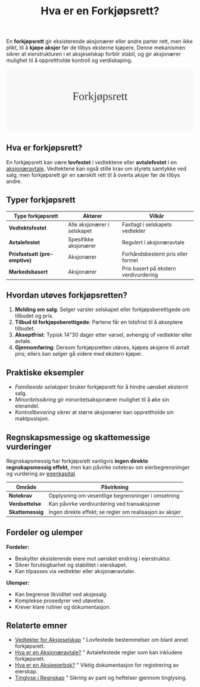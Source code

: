 ﻿---
title: "Hva er en Forkjøpsrett?"
meta_title: "Hva er en Forkjøpsrett?"
meta_description: 'En **forkjøpsrett** gir eksisterende aksjonærer eller andre parter rett, men ikke plikt, til å **kjøpe aksjer** før de tilbys eksterne kjøpere. Denne meka...'
slug: forkjopsrett
type: blog
layout: pages/single
---

En **forkjøpsrett** gir eksisterende aksjonærer eller andre parter rett, men ikke plikt, til å **kjøpe aksjer** før de tilbys eksterne kjøpere. Denne mekanismen sikrer at eierstrukturen i et aksjeselskap forblir stabil, og gir aksjonærer mulighet til å opprettholde kontroll og verdiskaping.

![Illustrasjon av konseptet forkjøpsrett](forkjopsrett-image.svg)

## Hva er forkjøpsrett?

En forkjøpsrett kan være **lovfestet** i vedtektene eller **avtalefestet** i en [aksjonæravtale](/blogs/regnskap/aksjonaeravtale "Hva er en Aksjonæravtale? En Omfattende Guide til Aksjonæravtaler i Norge"). Vedtektene kan også stille krav om styrets samtykke ved salg, men forkjøpsrett gir en særskilt rett til å overta aksjer før de tilbys andre.

## Typer forkjøpsrett

| Type forkjøpsrett           | Aktører                        | Vilkår                                      |
|-----------------------------|--------------------------------|---------------------------------------------|
| **Vedtektsfestet**          | Alle aksjonærer i selskapet    | Fastlagt i selskapets vedtekter             |
| **Avtalefestet**            | Spesifikke aksjonærer          | Regulert i aksjonæravtale                   |
| **Prisfastsatt (pre-emptive)** | Aksjonærer                  | Forhåndsbestemt pris eller formel           |
| **Markedsbasert**           | Aksjonærer                     | Pris basert på ekstern verdivurdering       |

## Hvordan utøves forkjøpsretten?

1. **Melding om salg**: Selger varsler selskapet eller forkjøpsberettigede om tilbudet og pris.
2. **Tilbud til forkjøpsberettigede**: Partene får en tidsfrist til å akseptere tilbudet.
3. **Akseptfrist**: Typisk 14“30 dager etter varsel, avhengig of vedtekter eller avtale.
4. **Gjennomføring**: Dersom forkjøpsretten utøves, kjøpes aksjene til avtalt pris; ellers kan selger gå videre med ekstern kjøper.

## Praktiske eksempler

* _Familieeide selskaper_ bruker forkjøpsrett for å hindre uønsket eksternt salg.
* _Minoritetssikring_ gir minoritetsaksjonærer mulighet til å øke sin eierandel.
* _Kontrollbevaring_ sikrer at større aksjonærer kan opprettholde sin maktposisjon.

## Regnskapsmessige og skattemessige vurderinger

Regnskapsmessig har forkjøpsrett vanligvis **ingen direkte regnskapsmessig effekt**, men kan påvirke notekrav om eierbegrensninger og vurdering av [egenkapital](/blogs/regnskap/hva-er-egenkapital "Hva er Egenkapital? Komplett Guide til Egenkapital i Regnskap").

| Område              | Påvirkning                                           |
|---------------------|------------------------------------------------------|
| **Notekrav**        | Opplysning om vesentlige begrensninger i omsetning   |
| **Verdsettelse**    | Kan påvirke verdivurdering ved transaksjoner         |
| **Skattemessig**    | Ingen direkte effekt; se regler om realisasjon av aksjer |

## Fordeler og ulemper

**Fordeler:**

* Beskytter eksisterende eiere mot uønsket endring i eierstruktur.
* Sikrer forutsigbarhet og stabilitet i eierskapet.
* Kan tilpasses via vedtekter eller aksjonæravtaler.

**Ulemper:**

* Kan begrense likviditet ved aksjesalg.
* Komplekse prosedyrer ved utøvelse.
* Krever klare rutiner og dokumentasjon.

## Relaterte emner

* [Vedtekter for Aksjeselskap](/blogs/regnskap/hva-er-vedtekter-for-aksjeselskap "Hva er Vedtekter for Aksjeselskap? Krav og Innhold") “ Lovfestede bestemmelser om blant annet forkjøpsrett.
* [Hva er en Aksjonæravtale?](/blogs/regnskap/aksjonaeravtale "Hva er en Aksjonæravtale? En Omfattende Guide til Aksjonæravtaler i Norge") “ Avtalefestede regler som kan inkludere forkjøpsrett.
* [Hva er en Aksjeeierbok?](/blogs/regnskap/hva-er-en-aksjeeierbok "Hva er en Aksjeeierbok? En Komplett Guide") “ Viktig dokumentasjon for registrering av eierskap.
* [Tinglyse i Regnskap](/blogs/regnskap/tinglyse "Tinglyse i Regnskap: En Guide til Tinglysing") “ Sikring av pant og heftelser gjennom tinglysing.











